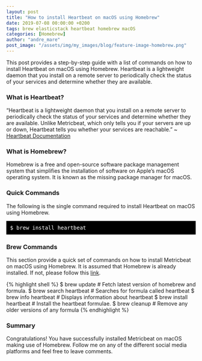 ```yaml
---
layout: post
title: "How to install Heartbeat on macOS using Homebrew"
date: 2019-07-08 00:00:00 +0200
tags: brew elasticstack heartbeat homebrew macOS
categories: [Homebrew]
author: "andre_mare"
post_image: "/assets/img/my_images/blog/feature-image-homebrew.png"
---
```


This post provides a step-by-step guide with a list of commands on how to install Heartbeat on macOS using Homebrew. Heartbeat is a lightweight daemon that you install on a remote server to periodically check the status of your services and determine whether they are available.

### What is Heartbeat?
“Heartbeat is a lightweight daemon that you install on a remote server to periodically check the status of your services and determine whether they are available. Unlike Metricbeat, which only tells you if your servers are up or down, Heartbeat tells you whether your services are reachable.” ~ [Heartbeat Documentation][1]

### What is Homebrew?
Homebrew is a free and open-source software package management system that simplifies the installation of software on Apple’s macOS operating system. It is known as the missing package manager for macOS.

### Quick Commands
The following is the single command required to install Heartbeat on macOS using Homebrew.
<pre style="background-color:black;color:white;padding:10px;">
$ brew install heartbeat
</pre>

### Brew Commands
This section provide a quick set of commands on how to install Metricbeat on macOS using Homebrew. It is assumed that Homebrew is already installed. If not, please follow this [link][2].

{% highlight shell %}
$ brew update                 # Fetch latest version of homebrew and formula.
$ brew search heartbeat       # Searches for formula called heartbeat
$ brew info heartbeat         # Displays information about heartbeat
$ brew install heartbeat      # Install the heartbeat formulae.
$ brew cleanup                # Remove any older versions of any formula
{% endhighlight %}

### Summary
Congratulations! You have successfully installed Metricbeat on macOS making use of Homebrew. Follow me on any of the different social media platforms and feel free to leave comments.

[1]:https://www.elastic.co/guide/en/beats/heartbeat/current/heartbeat-overview.html
[2]:href="https://brew.sh/